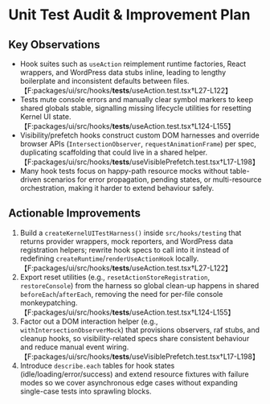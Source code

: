 # Unit Test Audit & Improvement Plan

## Key Observations

- Hook suites such as `useAction` reimplement runtime factories, React wrappers, and WordPress data stubs inline, leading to lengthy boilerplate and inconsistent defaults between files.【F:packages/ui/src/hooks/**tests**/useAction.test.tsx†L27-L122】
- Tests mute console errors and manually clear symbol markers to keep shared globals stable, signalling missing lifecycle utilities for resetting Kernel UI state.【F:packages/ui/src/hooks/**tests**/useAction.test.tsx†L124-L155】
- Visibility/prefetch hooks construct custom DOM harnesses and override browser APIs (`IntersectionObserver`, `requestAnimationFrame`) per spec, duplicating scaffolding that could live in a shared helper.【F:packages/ui/src/hooks/**tests**/useVisiblePrefetch.test.tsx†L17-L198】
- Many hook tests focus on happy-path resource mocks without table-driven scenarios for error propagation, pending states, or multi-resource orchestration, making it harder to extend behaviour safely.

## Actionable Improvements

1. Build a `createKernelUITestHarness()` inside `src/hooks/testing` that returns provider wrappers, mock reporters, and WordPress data registration helpers; rewrite hook specs to call into it instead of redefining `createRuntime`/`renderUseActionHook` locally.【F:packages/ui/src/hooks/**tests**/useAction.test.tsx†L27-L122】
2. Export reset utilities (e.g., `resetActionStoreRegistration`, `restoreConsole`) from the harness so global clean-up happens in shared `beforeEach`/`afterEach`, removing the need for per-file console monkeypatching.【F:packages/ui/src/hooks/**tests**/useAction.test.tsx†L124-L155】
3. Factor out a DOM interaction helper (e.g., `withIntersectionObserverMock`) that provisions observers, raf stubs, and cleanup hooks, so visibility-related specs share consistent behaviour and reduce manual event wiring.【F:packages/ui/src/hooks/**tests**/useVisiblePrefetch.test.tsx†L17-L198】
4. Introduce `describe.each` tables for hook states (idle/loading/error/success) and extend resource fixtures with failure modes so we cover asynchronous edge cases without expanding single-case tests into sprawling blocks.
